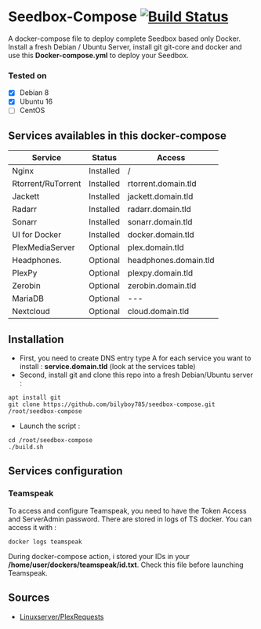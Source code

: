 # Seedbox-Compose [![Build Status](https://travis-ci.org/bilyboy785/seedbox-compose.svg?branch=master)](https://travis-ci.org/bilyboy785/seedbox-compose)
A docker-compose file to deploy complete Seedbox based only Docker. Install a fresh Debian / Ubuntu Server, install git git-core and docker and use this **Docker-compose.yml** to deploy your Seedbox.

### Tested on ###
 * [x] Debian 8
 * [x] Ubuntu 16
 * [ ] CentOS
 
## Services availables in this docker-compose

Service                | Status      |   Access
---------------------- | ----------- | ----------------------
Nginx                  | Installed   |  /                                              
Rtorrent/RuTorrent     | Installed   |  rtorrent.domain.tld                  
Jackett                | Installed   |  jackett.domain.tld                 
Radarr                 | Installed   |  radarr.domain.tld                  
Sonarr                 | Installed   |  sonarr.domain.tld                 
UI for Docker          | Installed   |  docker.domain.tld                  
PlexMediaServer        | Optional    |  plex.domain.tld
Headphones.            | Optional    |  headphones.domain.tld                  
PlexPy                 | Optional    |  plexpy.domain.tld                 
Zerobin                | Optional    |  zerobin.domain.tld                 
MariaDB                | Optional    |  ---                 
Nextcloud              | Optional    |  cloud.domain.tld                   

## Installation
 * First, you need to create DNS entry type A for each service you want to install : **service.domain.tld** (look at the services table)
 * Second, install git and clone this repo into a fresh Debian/Ubuntu server :
```shell
apt install git
git clone https://github.com/bilyboy785/seedbox-compose.git /root/seedbox-compose
```
 * Launch the script :
```shell
cd /root/seedbox-compose
./build.sh
```

## Services configuration
### Teamspeak
To access and configure Teamspeak, you need to have the Token Access and ServerAdmin password. There are stored in logs of TS docker. You can access it with :
```shell
docker logs teamspeak
```

During docker-compose action, i stored your IDs in your **/home/user/dockers/teamspeak/id.txt**. Check this file before launching Teamspeak.

## Sources
 * [Linuxserver/PlexRequests](https://hub.docker.com/r/linuxserver/plexrequests/)
